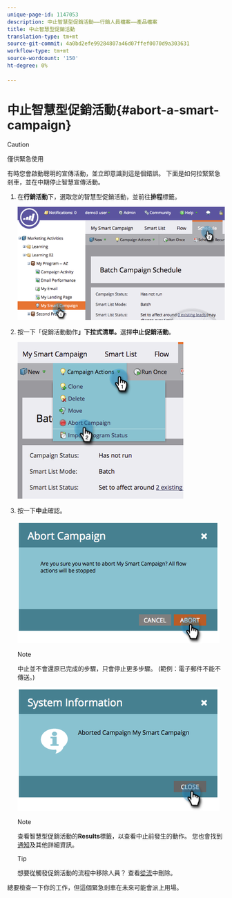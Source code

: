 ```yaml
---
unique-page-id: 1147053
description: 中止智慧型促銷活動——行銷人員檔案——產品檔案
title: 中止智慧型促銷活動
translation-type: tm+mt
source-git-commit: 4a0bd2efe99284807a46d07ffef0070d9a303631
workflow-type: tm+mt
source-wordcount: '150'
ht-degree: 0%

---
```



# 中止智慧型促銷活動{#abort-a-smart-campaign}

>[!CAUTION]
>
>僅供緊急使用

有時您會啟動聰明的宣傳活動，並立即意識到這是個錯誤。 下面是如何拉緊緊急剎車，並在中期停止智慧宣傳活動。

1. 在&#x200B;**行銷活動**&#x200B;下，選取您的智慧型促銷活動，並前往&#x200B;**排程**&#x200B;標籤。

   ![](assets/image2014-9-22-16-3a19-3a44.png)

1. 按一下「促銷活動動作&#x200B;**」下拉式清單。**&#x200B;選擇&#x200B;**中止促銷活動**。

   ![](assets/image2014-9-22-16-19-48.png)

1. 按一下&#x200B;**中止**&#x200B;確認。

   ![](assets/image2014-9-22-16-3a19-3a57.png)

   >[!NOTE]
   >
   >中止並不會還原已完成的步驟，只會停止更多步驟。 (範例：電子郵件不能不傳送。)

   ![](assets/image2014-9-22-16-3a20-3a0.png)

   >[!NOTE]
   >
   >查看智慧型促銷活動的&#x200B;**Results**&#x200B;標籤，以查看中止前發生的動作。 您也會找到[通知](/help/marketo/product-docs/core-marketo-concepts/miscellaneous/understanding-notifications.md)及其他詳細資訊。

   >[!TIP]
   >
   >想要從觸發促銷活動的流程中移除人員？ 查看[從流](/help/marketo/product-docs/core-marketo-concepts/smart-campaigns/flow-actions/remove-from-flow.md)中刪除。

總要檢查一下你的工作，但這個緊急剎車在未來可能會派上用場。
